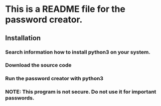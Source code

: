 # This is a README file for the password creator.

## Installation

### Search information how to install python3 on your system.
### Download the source code
### Run the password creator with python3

### NOTE: This program is not secure. Do not use it for important passwords.